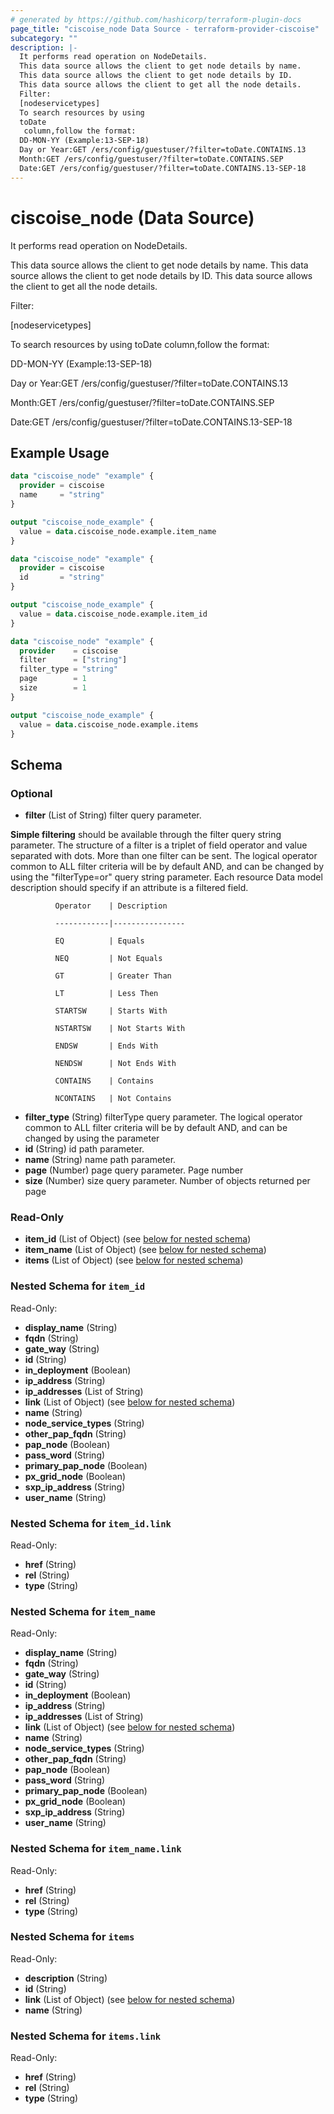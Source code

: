 ```yaml
---
# generated by https://github.com/hashicorp/terraform-plugin-docs
page_title: "ciscoise_node Data Source - terraform-provider-ciscoise"
subcategory: ""
description: |-
  It performs read operation on NodeDetails.
  This data source allows the client to get node details by name.
  This data source allows the client to get node details by ID.
  This data source allows the client to get all the node details.
  Filter:
  [nodeservicetypes]
  To search resources by using
  toDate
   column,follow the format:
  DD-MON-YY (Example:13-SEP-18)
  Day or Year:GET /ers/config/guestuser/?filter=toDate.CONTAINS.13
  Month:GET /ers/config/guestuser/?filter=toDate.CONTAINS.SEP
  Date:GET /ers/config/guestuser/?filter=toDate.CONTAINS.13-SEP-18
---
```


# ciscoise_node (Data Source)

It performs read operation on NodeDetails.

This data source allows the client to get node details by name.
This data source allows the client to get node details by ID.
This data source allows the client to get all the node details.

Filter:

[nodeservicetypes]

To search resources by using
toDate
 column,follow the format:

DD-MON-YY (Example:13-SEP-18)


Day or Year:GET /ers/config/guestuser/?filter=toDate.CONTAINS.13

Month:GET /ers/config/guestuser/?filter=toDate.CONTAINS.SEP

Date:GET /ers/config/guestuser/?filter=toDate.CONTAINS.13-SEP-18

## Example Usage

```terraform
data "ciscoise_node" "example" {
  provider = ciscoise
  name     = "string"
}

output "ciscoise_node_example" {
  value = data.ciscoise_node.example.item_name
}

data "ciscoise_node" "example" {
  provider = ciscoise
  id       = "string"
}

output "ciscoise_node_example" {
  value = data.ciscoise_node.example.item_id
}

data "ciscoise_node" "example" {
  provider    = ciscoise
  filter      = ["string"]
  filter_type = "string"
  page        = 1
  size        = 1
}

output "ciscoise_node_example" {
  value = data.ciscoise_node.example.items
}
```

<!-- schema generated by tfplugindocs -->
## Schema

### Optional

- **filter** (List of String) filter query parameter. 

**Simple filtering** should be available through the filter query string parameter. The structure of a filter is
a triplet of field operator and value separated with dots. More than one filter can be sent. The logical operator
common to ALL filter criteria will be by default AND, and can be changed by using the "filterType=or" query
string parameter. Each resource Data model description should specify if an attribute is a filtered field.



              Operator    | Description 

              ------------|----------------

              EQ          | Equals 

              NEQ         | Not Equals 

              GT          | Greater Than 

              LT          | Less Then 

              STARTSW     | Starts With 

              NSTARTSW    | Not Starts With 

              ENDSW       | Ends With 

              NENDSW      | Not Ends With 

              CONTAINS	  | Contains 

              NCONTAINS	  | Not Contains
- **filter_type** (String) filterType query parameter. The logical operator common to ALL filter criteria will be by default AND, and can be changed by using the parameter
- **id** (String) id path parameter.
- **name** (String) name path parameter.
- **page** (Number) page query parameter. Page number
- **size** (Number) size query parameter. Number of objects returned per page

### Read-Only

- **item_id** (List of Object) (see [below for nested schema](#nestedatt--item_id))
- **item_name** (List of Object) (see [below for nested schema](#nestedatt--item_name))
- **items** (List of Object) (see [below for nested schema](#nestedatt--items))

<a id="nestedatt--item_id"></a>
### Nested Schema for `item_id`

Read-Only:

- **display_name** (String)
- **fqdn** (String)
- **gate_way** (String)
- **id** (String)
- **in_deployment** (Boolean)
- **ip_address** (String)
- **ip_addresses** (List of String)
- **link** (List of Object) (see [below for nested schema](#nestedobjatt--item_id--link))
- **name** (String)
- **node_service_types** (String)
- **other_pap_fqdn** (String)
- **pap_node** (Boolean)
- **pass_word** (String)
- **primary_pap_node** (Boolean)
- **px_grid_node** (Boolean)
- **sxp_ip_address** (String)
- **user_name** (String)

<a id="nestedobjatt--item_id--link"></a>
### Nested Schema for `item_id.link`

Read-Only:

- **href** (String)
- **rel** (String)
- **type** (String)



<a id="nestedatt--item_name"></a>
### Nested Schema for `item_name`

Read-Only:

- **display_name** (String)
- **fqdn** (String)
- **gate_way** (String)
- **id** (String)
- **in_deployment** (Boolean)
- **ip_address** (String)
- **ip_addresses** (List of String)
- **link** (List of Object) (see [below for nested schema](#nestedobjatt--item_name--link))
- **name** (String)
- **node_service_types** (String)
- **other_pap_fqdn** (String)
- **pap_node** (Boolean)
- **pass_word** (String)
- **primary_pap_node** (Boolean)
- **px_grid_node** (Boolean)
- **sxp_ip_address** (String)
- **user_name** (String)

<a id="nestedobjatt--item_name--link"></a>
### Nested Schema for `item_name.link`

Read-Only:

- **href** (String)
- **rel** (String)
- **type** (String)



<a id="nestedatt--items"></a>
### Nested Schema for `items`

Read-Only:

- **description** (String)
- **id** (String)
- **link** (List of Object) (see [below for nested schema](#nestedobjatt--items--link))
- **name** (String)

<a id="nestedobjatt--items--link"></a>
### Nested Schema for `items.link`

Read-Only:

- **href** (String)
- **rel** (String)
- **type** (String)


